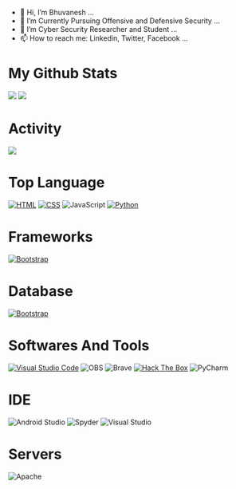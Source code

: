 - 👋 Hi, I’m Bhuvanesh ...
- 👀 I’m Currently Pursuing Offensive and Defensive Security ...
- 🌱 I’m Cyber Security Researcher and Student ...
- 📫 How to reach me: Linkedin, Twitter, Facebook ...

<!---
VirtusV01/VirtusV01 is a ✨ special ✨ repository because its `README.md` (this file) appears on your GitHub profile.
You can click the Preview link to take a look at your changes.
--->
# My Github Stats
![](https://github-readme-stats.vercel.app/api?username=VirtusV01&show_icons=true&theme=highcontrast)
![](https://github-readme-stats.vercel.app/api/top-langs/?username=VirtusV01&layout=compact&theme=highcontrast)

# Activity
[![](https://github-readme-activity-graph.vercel.app/graph?username=VirtusV01&theme=merko)](https://github.com/ashutosh00710/github-readme-activity-graph)

# Top Language
[![HTML](https://img.shields.io/badge/HTML-E34F26.svg?logo=html5&logoColor=white)](https://www.w3.org/html/)
[![CSS](https://img.shields.io/badge/-CSS-blue?style=flat&logo=css3)](https://www.w3.org/Style/CSS/)
![JavaScript](https://img.shields.io/badge/javascript-%23323330.svg?logo=javascript&logoColor=%23F7DF1E)
[![Python](https://img.shields.io/badge/Python-14354C.svg?logo=python&logoColor=white)](https://www.python.org/)

# Frameworks
[![Bootstrap](https://img.shields.io/badge/Bootstrap-7952B3.svg?logo=bootstrap&logoColor=white)](https://www.w3.org/html/)

# Database
[![Bootstrap](https://img.shields.io/badge/MySQL-00758f.svg?logo=mysql&logoColor=white)](https://www.w3.org/html/)

# Softwares And Tools
[![Visual Studio Code](https://img.shields.io/badge/Visual%20Studio%20Code-0078d7.svg?logo=visual-studio-code&logoColor=white)](https://github.com/VirtusV01#)
![OBS](https://img.shields.io/badge/-OBS%20Studio-302E31?logo=obs-studio&logoColor=white)
![Brave](https://img.shields.io/badge/-Brave-FB542B?logo=brave&logoColor=white)
[![Hack The Box](https://img.shields.io/badge/Hack%20The%20Box-green?logo=Hack-The-Box&logoColor=white)](https://www.hackthebox.eu/home/users/profile/your-username)
![PyCharm](https://img.shields.io/badge/pycharm-143?logo=pycharm&logoColor=black&color=black&labelColor=green)

# IDE
![Android Studio](https://img.shields.io/badge/Android%20Studio-3DDC84?logo=android-studio&logoColor=white)
![Spyder](https://img.shields.io/badge/Spyder-838485?logo=spyder%20ide&logoColor=maroon)
![Visual Studio](https://img.shields.io/badge/Visual%20Studio-5C2D91.svg?logo=visual-studio&logoColor=white)

# Servers
![Apache](https://img.shields.io/badge/apache-%23D42029.svg?logo=apache&logoColor=white)


